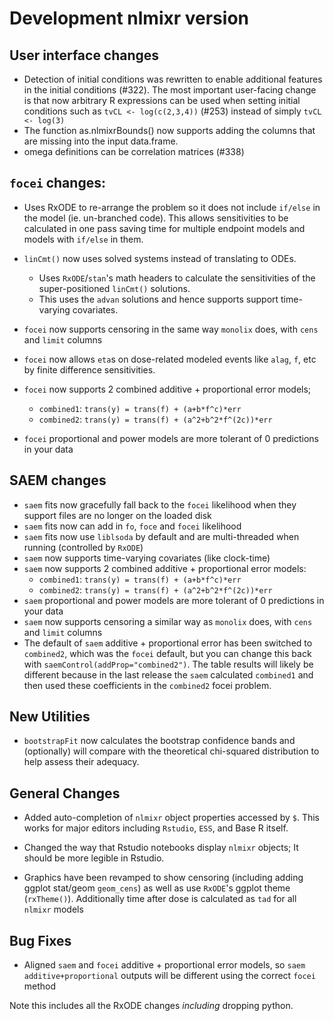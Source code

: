 # Development nlmixr version

## User interface changes
 - Detection of initial conditions was rewritten to enable additional features
   in the initial conditions (#322). The most important user-facing change is
   that now arbitrary R expressions can be used when setting initial conditions
   such as `tvCL <- log(c(2,3,4))` (#253) instead of simply `tvCL <- log(3)`
 - The function as.nlmixrBounds() now supports adding the columns that are
   missing into the input data.frame.
 - omega definitions can be correlation matrices (#338)

## `focei` changes:
 - Uses RxODE to re-arrange the problem so it does not include
   `if/else` in the model (ie. un-branched code). This allows
   sensitivities to be calculated in one pass saving time for multiple
   endpoint models and models with `if/else` in them.

- `linCmt()` now uses solved systems instead of translating to ODEs.
  - Uses `RxODE`/`stan`'s math headers to calculate the sensitivities
    of the super-positioned `linCmt()` solutions.
  - This uses the `advan` solutions and hence supports
    support time-varying covariates.

- `focei` now supports censoring in the same way `monolix` does, with
  `cens` and `limit` columns

- `focei` now allows `eta`s on dose-related modeled events like
  `alag`, `f`, etc by finite difference sensitivities.
  
- `focei` now supports 2 combined additive + proportional error
  models; 
  - `combined1`: `trans(y) = trans(f) + (a+b*f^c)*err`
  - `combined2`: `trans(y) = trans(f) + (a^2+b^2*f^(2c))*err`
  
- `focei` proportional and power models are more tolerant of 0 
  predictions in your data


## SAEM changes

 - `saem` fits now gracefully fall back to the `focei` likelihood when
   they support files are no longer on the loaded disk
 - `saem` fits now can add in `fo`, `foce` and `focei` likelihood
 - `saem` fits now use `liblsoda` by default and are multi-threaded when
   running (controlled by `RxODE`)
 - `saem` now supports time-varying covariates (like clock-time)
 - `saem` now supports 2 combined additive + proportional error models:
    - `combined1`: `trans(y) = trans(f) + (a+b*f^c)*err`
	- `combined2`: `trans(y) = trans(f) + (a^2+b^2*f^(2c))*err`
 - `saem` proportional and power models are more tolerant of 0 
    predictions in your data
 - `saem` now supports censoring a similar way as `monolix` does, with
  `cens` and `limit` columns
 - The default of `saem` additive + proportional error has been
   switched to `combined2`, which was the `focei` default, but you can
   change this back with `saemControl(addProp="combined2")`.  The
   table results will likely be different because in the last release
   the `saem` calculated `combined1` and then used these coefficients
   in the `combined2` focei problem.

## New Utilities

 - `bootstrapFit` now calculates the bootstrap confidence bands and
   (optionally) will compare with the theoretical chi-squared
   distribution to help assess their adequacy.

## General Changes

 - Added auto-completion of `nlmixr` object properties accessed by
   `$`. This works for major editors including `Rstudio`, `ESS`, and
   Base R itself.

 - Changed the way that Rstudio notebooks display `nlmixr` objects; It
   should be more legible in Rstudio.

 - Graphics have been revamped to show censoring (including adding
   ggplot stat/geom `geom_cens`) as well as use `RxODE`'s ggplot theme
   (`rxTheme()`).  Additionally time after dose is calculated as `tad`
   for all `nlmixr` models

## Bug Fixes

 - Aligned `saem` and `focei` additive + proportional error models, so
   `saem` `additive+proportional` outputs will be different using the
   correct `focei` method

Note this includes all the RxODE changes *including* dropping python.
